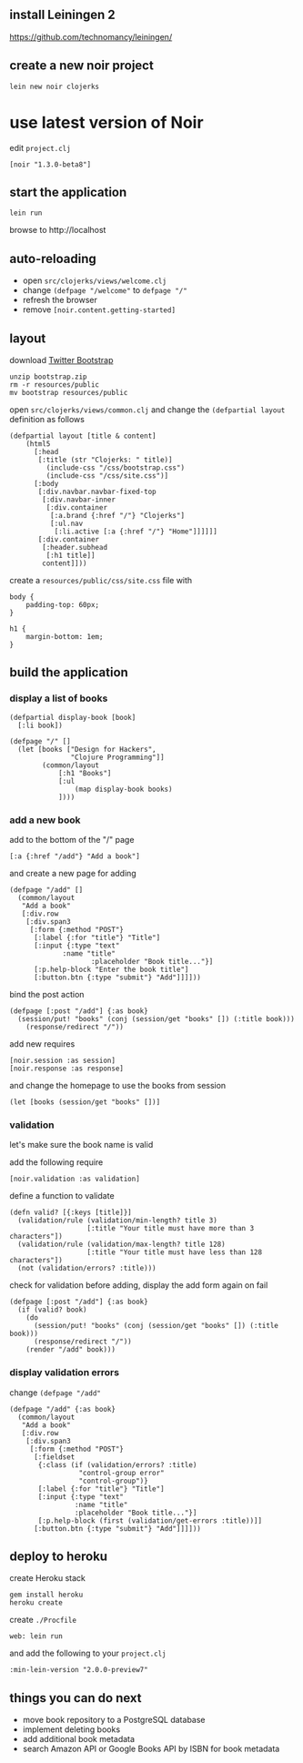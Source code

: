 ## install Leiningen 2

https://github.com/technomancy/leiningen/

## create a new noir project

```
lein new noir clojerks
```

# use latest version of Noir

edit `project.clj`

```
[noir "1.3.0-beta8"]
```

## start the application

```
lein run
```

browse to http://localhost

## auto-reloading

* open `src/clojerks/views/welcome.clj`
* change `(defpage "/welcome"` to `defpage "/"`
* refresh the browser
* remove `[noir.content.getting-started]`

## layout

download [Twitter Bootstrap](http://twitter.github.com/bootstrap/)

```
unzip bootstrap.zip
rm -r resources/public
mv bootstrap resources/public
```

open `src/clojerks/views/common.clj` and change the `(defpartial layout` definition as follows

```
(defpartial layout [title & content]
    (html5
      [:head
       [:title (str "Clojerks: " title)]
         (include-css "/css/bootstrap.css")
         (include-css "/css/site.css")]
      [:body
       [:div.navbar.navbar-fixed-top
        [:div.navbar-inner
         [:div.container
          [:a.brand {:href "/"} "Clojerks"]
          [:ul.nav
           [:li.active [:a {:href "/"} "Home"]]]]]]
       [:div.container
        [:header.subhead
         [:h1 title]]
        content]]))
```

create a `resources/public/css/site.css` file with

```
body {
    padding-top: 60px;
}

h1 {
    margin-bottom: 1em;
}
```

## build the application

### display a list of books

```
(defpartial display-book [book]
  [:li book])

(defpage "/" []
  (let [books ["Design for Hackers",
               "Clojure Programming"]]
        (common/layout
            [:h1 "Books"]
            [:ul
                (map display-book books)
            ])))
```

### add a new book

add to the bottom of the "/" page

```
[:a {:href "/add"} "Add a book"]
```

and create a new page for adding

```
(defpage "/add" []
  (common/layout
   "Add a book"
   [:div.row
    [:div.span3
     [:form {:method "POST"}
      [:label {:for "title"} "Title"]
      [:input {:type "text"
             :name "title"
                    :placeholder "Book title..."}]
      [:p.help-block "Enter the book title"]
      [:button.btn {:type "submit"} "Add"]]]]))
```

bind the post action

```
(defpage [:post "/add"] {:as book}
  (session/put! "books" (conj (session/get "books" []) (:title book)))
    (response/redirect "/"))
```

add new requires

```
[noir.session :as session]
[noir.response :as response]
```

and change the homepage to use the books from session

```
(let [books (session/get "books" [])]
```

### validation

let's make sure the book name is valid

add the following require

```
[noir.validation :as validation]
```

define a function to validate

```
(defn valid? [{:keys [title]}]
  (validation/rule (validation/min-length? title 3)
                   [:title "Your title must have more than 3 characters"])
  (validation/rule (validation/max-length? title 128)
                   [:title "Your title must have less than 128 characters"])
  (not (validation/errors? :title)))
```

check for validation before adding, display the add form again on fail

```
(defpage [:post "/add"] {:as book}
  (if (valid? book)
    (do
      (session/put! "books" (conj (session/get "books" []) (:title book)))
      (response/redirect "/"))
    (render "/add" book)))
```

### display validation errors

change `(defpage "/add"`

```
(defpage "/add" {:as book}
  (common/layout
   "Add a book"
   [:div.row
    [:div.span3
     [:form {:method "POST"}
      [:fieldset
       {:class (if (validation/errors? :title)
                 "control-group error"
                 "control-group")}
       [:label {:for "title"} "Title"]
       [:input {:type "text"
                :name "title"
                :placeholder "Book title..."}]
       [:p.help-block (first (validation/get-errors :title))]]
      [:button.btn {:type "submit"} "Add"]]]]))
```

## deploy to heroku

create Heroku stack

```
gem install heroku
heroku create
```

create `./Procfile`

```
web: lein run
```

and add the following to your `project.clj`

```
:min-lein-version "2.0.0-preview7"
```

## things you can do next

* move book repository to a PostgreSQL database
* implement deleting books
* add additional book metadata
* search Amazon API or Google Books API by ISBN for book metadata
